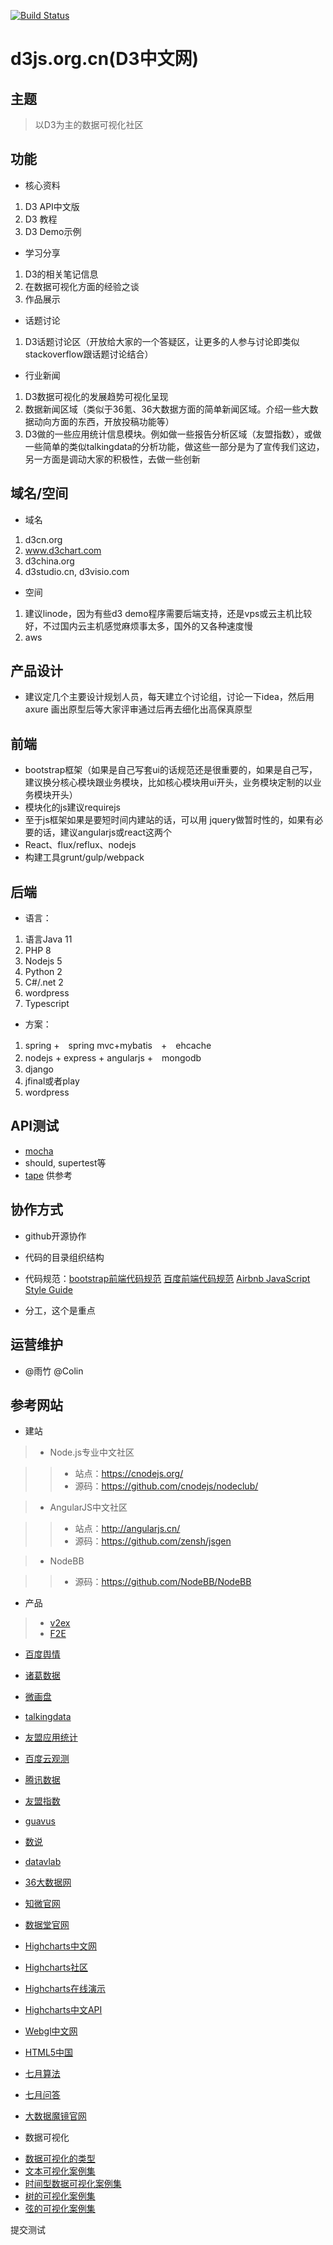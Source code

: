 [![Build Status](https://travis-ci.org/VisualCrew/d3js.org.cn.svg?branch=hueidou)](https://travis-ci.org/VisualCrew/d3js.org.cn)

# d3js.org.cn(D3中文网)

## 主题

> 以D3为主的数据可视化社区

## 功能

* 核心资料

>
1. D3 API中文版
2. D3 教程
3. D3 Demo示例

* 学习分享

>
1. D3的相关笔记信息
2. 在数据可视化方面的经验之谈
3. 作品展示

* 话题讨论

>
1. D3话题讨论区（开放给大家的一个答疑区，让更多的人参与讨论即类似stackoverflow跟话题讨论结合）

* 行业新闻

>
1. D3数据可视化的发展趋势可视化呈现
2. 数据新闻区域（类似于36氪、36大数据方面的简单新闻区域。介绍一些大数据动向方面的东西，开放投稿功能等）
3. D3做的一些应用统计信息模块。例如做一些报告分析区域（友盟指数），或做一些简单的类似talkingdata的分析功能，做这些一部分是为了宣传我们这边，另一方面是调动大家的积极性，去做一些创新



## 域名/空间

* 域名 

>
1. d3cn.org
2. www.d3chart.com
3. d3china.org
4. d3studio.cn, d3visio.com

* 空间

>
1. 建议linode，因为有些d3 demo程序需要后端支持，还是vps或云主机比较好，不过国内云主机感觉麻烦事太多，国外的又各种速度慢
2. aws

## 产品设计

*  建议定几个主要设计规划人员，每天建立个讨论组，讨论一下idea，然后用axure 画出原型后等大家评审通过后再去细化出高保真原型
 
## 前端

* bootstrap框架（如果是自己写套ui的话规范还是很重要的，如果是自己写，建议换分核心模块跟业务模块，比如核心模块用ui开头，业务模块定制的以业务模块开头）
* 模块化的js建议requirejs
* 至于js框架如果是要短时间内建站的话，可以用 jquery做暂时性的，如果有必要的话，建议angularjs或react这两个
* React、flux/reflux、nodejs
* 构建工具grunt/gulp/webpack

## 后端

* 语言：

>
1. 语言Java 11
2. PHP 8
3. Nodejs 5
4. Python 2
5. C#/.net 2
6. wordpress
7. Typescript

* 方案：

>
1. spring +　spring mvc+mybatis　+　ehcache
2. nodejs + express + angularjs +　mongodb
3. django
4. jfinal或者play
5. wordpress


## API测试

* [mocha](https://mochajs.org/)
* should, supertest等
* [tape](https://medium.com/javascript-scene/why-i-use-tape-instead-of-mocha-so-should-you-6aa105d8eaf4) 供参考


## 协作方式

* github开源协作

* 代码的目录组织结构

* 代码规范：[bootstrap前端代码规范](http://codeguide.bootcss.com/) [百度前端代码规范](https://github.com/ecomfe/spec) [Airbnb JavaScript Style Guide](https://github.com/sivan/javascript-style-guide/blob/master/es5/README.md)

* 分工，这个是重点


## 运营维护

* @雨竹 @Colin

## 参考网站

* 建站

>+ Node.js专业中文社区

>>- 站点：https://cnodejs.org/
>>- 源码：https://github.com/cnodejs/nodeclub/


>+ AngularJS中文社区

>>+ 站点：http://angularjs.cn/
>>+ 源码：https://github.com/zensh/jsgen

>+ NodeBB

>>+ 源码：https://github.com/NodeBB/NodeBB

* 产品


>+ [v2ex](http://www.v2ex.com/)
>+ [F2E](http://f2e.im/)
* [百度舆情](http://yuqing.baidu.com/zhengwu/home/Intro/index?castk=LTE%3D)
* [诸葛数据](http://zhugeio.com/)
* [微画盘](http://www.weihuapan.com/)
* [talkingdata](https://www.talkingdata.com/)
* [友盟应用统计](http://www.umeng.com/apps/4100008dd65107258db11ef4/reports/installation)
* [百度云观测](http://ce.baidu.com/index/monitor)
* [腾讯数据](http://data.qq.com/)
* [友盟指数](http://umindex.com/)
* [guavus](http://www.guavus.com/products/)
* [数说](http://shushuo.baidu.com/web/)
* [datavlab](http://datavlab.org/)
* [36大数据网](http://www.36dsj.com/)
* [知微官网](http://www.zhiweidata.com/)
* [数据堂官网](http://crowd.datatang.com/)
* [Highcharts中文网](http://www.hcharts.cn/)
* [Highcharts社区](http://highcharts.me)
* [Highcharts在线演示](http://www.hcharts.cn/demo/index.php)
* [Highcharts中文API](http://www.hcharts.cn/api/index.php)
* [Webgl中文网](http://www.hewebgl.com/)
* [HTML5中国](http://www.html5cn.org/)
* [七月算法](http://www.julyedu.com/)
* [七月问答](http://ask.julyedu.com/)
* [大数据魔镜官网](http://www.moojnn.com/?ref=sogou1)

* 数据可视化

>
+ [数据可视化的类型](http://www.datavizcatalogue.com/) 
+ [文本可视化案例集](http://textvis.lnu.se/) 
+ [时间型数据可视化案例集](http://survey.timeviz.net/) 
+ [树的可视化案例集](http://vcg.informatik.uni-rostock.de/~hs162/treeposter/poster.html) 
+ [弦的可视化案例集](http://www.datavizcatalogue.com/)

提交测试
